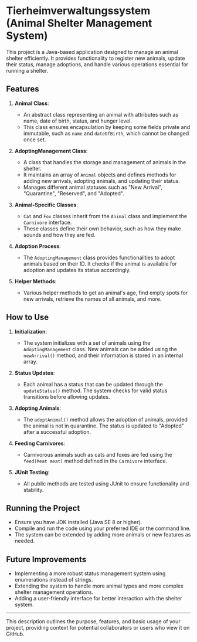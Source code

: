 

# Tierheimverwaltungssystem (Animal Shelter Management System)

This project is a Java-based application designed to manage an animal shelter efficiently. It provides functionality to register new animals, update their status, manage adoptions, and handle various operations essential for running a shelter.

## Features

1. **Animal Class**: 
   - An abstract class representing an animal with attributes such as name, date of birth, status, and hunger level. 
   - This class ensures encapsulation by keeping some fields private and immutable, such as `name` and `dateOfBirth`, which cannot be changed once set.
   
2. **AdoptingManagement Class**:
   - A class that handles the storage and management of animals in the shelter.
   - It maintains an array of `Animal` objects and defines methods for adding new arrivals, adopting animals, and updating their status.
   - Manages different animal statuses such as "New Arrival", "Quarantine", "Reserved", and "Adopted".

3. **Animal-Specific Classes**:
   - `Cat` and `Fox` classes inherit from the `Animal` class and implement the `Carnivore` interface. 
   - These classes define their own behavior, such as how they make sounds and how they are fed.

4. **Adoption Process**:
   - The `AdoptingManagement` class provides functionalities to adopt animals based on their ID. It checks if the animal is available for adoption and updates its status accordingly.
   
5. **Helper Methods**:
   - Various helper methods to get an animal's age, find empty spots for new arrivals, retrieve the names of all animals, and more.

## How to Use

1. **Initialization**:
   - The system initializes with a set of animals using the `AdoptingManagement` class. New animals can be added using the `newArrival()` method, and their information is stored in an internal array.

2. **Status Updates**:
   - Each animal has a status that can be updated through the `updateStatus()` method. The system checks for valid status transitions before allowing updates.

3. **Adopting Animals**:
   - The `adoptAnimal()` method allows the adoption of animals, provided the animal is not in quarantine. The status is updated to "Adopted" after a successful adoption.

4. **Feeding Carnivores**:
   - Carnivorous animals such as cats and foxes are fed using the `feed(Meat meat)` method defined in the `Carnivore` interface.

5. **JUnit Testing**:
   - All public methods are tested using JUnit to ensure functionality and stability.

## Running the Project

- Ensure you have JDK installed (Java SE 8 or higher).
- Compile and run the code using your preferred IDE or the command line.
- The system can be extended by adding more animals or new features as needed.

## Future Improvements

- Implementing a more robust status management system using enumerations instead of strings.
- Extending the system to handle more animal types and more complex shelter management operations.
- Adding a user-friendly interface for better interaction with the shelter system.

---

This description outlines the purpose, features, and basic usage of your project, providing context for potential collaborators or users who view it on GitHub.
